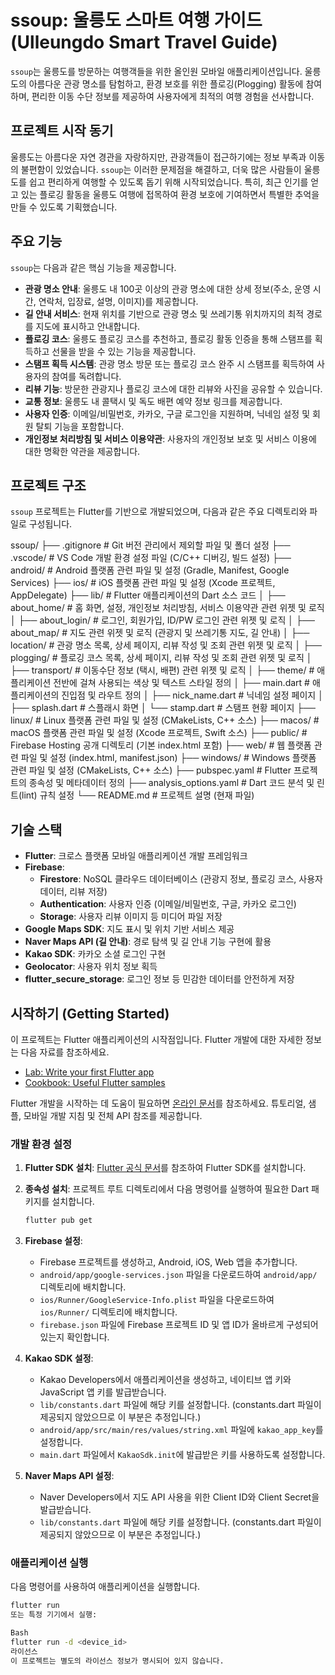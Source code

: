 # ssoup: 울릉도 스마트 여행 가이드 (Ulleungdo Smart Travel Guide)

`ssoup`는 울릉도를 방문하는 여행객들을 위한 올인원 모바일 애플리케이션입니다. 울릉도의 아름다운 관광 명소를 탐험하고, 환경 보호를 위한 플로깅(Plogging) 활동에 참여하며, 편리한 이동 수단 정보를 제공하여 사용자에게 최적의 여행 경험을 선사합니다.

## 프로젝트 시작 동기

울릉도는 아름다운 자연 경관을 자랑하지만, 관광객들이 접근하기에는 정보 부족과 이동의 불편함이 있었습니다. `ssoup`는 이러한 문제점을 해결하고, 더욱 많은 사람들이 울릉도를 쉽고 편리하게 여행할 수 있도록 돕기 위해 시작되었습니다. 특히, 최근 인기를 얻고 있는 플로깅 활동을 울릉도 여행에 접목하여 환경 보호에 기여하면서 특별한 추억을 만들 수 있도록 기획했습니다.

## 주요 기능

`ssoup`는 다음과 같은 핵심 기능을 제공합니다.

* **관광 명소 안내**: 울릉도 내 100곳 이상의 관광 명소에 대한 상세 정보(주소, 운영 시간, 연락처, 입장료, 설명, 이미지)를 제공합니다.
* **길 안내 서비스**: 현재 위치를 기반으로 관광 명소 및 쓰레기통 위치까지의 최적 경로를 지도에 표시하고 안내합니다.
* **플로깅 코스**: 울릉도 플로깅 코스를 추천하고, 플로깅 활동 인증을 통해 스탬프를 획득하고 선물을 받을 수 있는 기능을 제공합니다.
* **스탬프 획득 시스템**: 관광 명소 방문 또는 플로깅 코스 완주 시 스탬프를 획득하여 사용자의 참여를 독려합니다.
* **리뷰 기능**: 방문한 관광지나 플로깅 코스에 대한 리뷰와 사진을 공유할 수 있습니다.
* **교통 정보**: 울릉도 내 콜택시 및 독도 배편 예약 정보 링크를 제공합니다.
* **사용자 인증**: 이메일/비밀번호, 카카오, 구글 로그인을 지원하며, 닉네임 설정 및 회원 탈퇴 기능을 포함합니다.
* **개인정보 처리방침 및 서비스 이용약관**: 사용자의 개인정보 보호 및 서비스 이용에 대한 명확한 약관을 제공합니다.

## 프로젝트 구조

`ssoup` 프로젝트는 Flutter를 기반으로 개발되었으며, 다음과 같은 주요 디렉토리와 파일로 구성됩니다.

ssoup/
├── .gitignore                    # Git 버전 관리에서 제외할 파일 및 폴더 설정
├── .vscode/                      # VS Code 개발 환경 설정 파일 (C/C++ 디버깅, 빌드 설정)
├── android/                      # Android 플랫폼 관련 파일 및 설정 (Gradle, Manifest, Google Services)
├── ios/                          # iOS 플랫폼 관련 파일 및 설정 (Xcode 프로젝트, AppDelegate)
├── lib/                          # Flutter 애플리케이션의 Dart 소스 코드
│   ├── about_home/               # 홈 화면, 설정, 개인정보 처리방침, 서비스 이용약관 관련 위젯 및 로직
│   ├── about_login/              # 로그인, 회원가입, ID/PW 로그인 관련 위젯 및 로직
│   ├── about_map/                # 지도 관련 위젯 및 로직 (관광지 및 쓰레기통 지도, 길 안내)
│   ├── location/                 # 관광 명소 목록, 상세 페이지, 리뷰 작성 및 조회 관련 위젯 및 로직
│   ├── plogging/                 # 플로깅 코스 목록, 상세 페이지, 리뷰 작성 및 조회 관련 위젯 및 로직
│   ├── transport/                # 이동수단 정보 (택시, 배편) 관련 위젯 및 로직
│   ├── theme/                    # 애플리케이션 전반에 걸쳐 사용되는 색상 및 텍스트 스타일 정의
│   ├── main.dart                 # 애플리케이션의 진입점 및 라우트 정의
│   ├── nick_name.dart            # 닉네임 설정 페이지
│   ├── splash.dart               # 스플래시 화면
│   └── stamp.dart                # 스탬프 현황 페이지
├── linux/                        # Linux 플랫폼 관련 파일 및 설정 (CMakeLists, C++ 소스)
├── macos/                        # macOS 플랫폼 관련 파일 및 설정 (Xcode 프로젝트, Swift 소스)
├── public/                       # Firebase Hosting 공개 디렉토리 (기본 index.html 포함)
├── web/                          # 웹 플랫폼 관련 파일 및 설정 (index.html, manifest.json)
├── windows/                      # Windows 플랫폼 관련 파일 및 설정 (CMakeLists, C++ 소스)
├── pubspec.yaml                  # Flutter 프로젝트의 종속성 및 메타데이터 정의
├── analysis_options.yaml         # Dart 코드 분석 및 린트(lint) 규칙 설정
└── README.md                     # 프로젝트 설명 (현재 파일)


## 기술 스택

* **Flutter**: 크로스 플랫폼 모바일 애플리케이션 개발 프레임워크
* **Firebase**:
    * **Firestore**: NoSQL 클라우드 데이터베이스 (관광지 정보, 플로깅 코스, 사용자 데이터, 리뷰 저장)
    * **Authentication**: 사용자 인증 (이메일/비밀번호, 구글, 카카오 로그인)
    * **Storage**: 사용자 리뷰 이미지 등 미디어 파일 저장
* **Google Maps SDK**: 지도 표시 및 위치 기반 서비스 제공
* **Naver Maps API (길 안내)**: 경로 탐색 및 길 안내 기능 구현에 활용
* **Kakao SDK**: 카카오 소셜 로그인 구현
* **Geolocator**: 사용자 위치 정보 획득
* **flutter_secure_storage**: 로그인 정보 등 민감한 데이터를 안전하게 저장

## 시작하기 (Getting Started)

이 프로젝트는 Flutter 애플리케이션의 시작점입니다. Flutter 개발에 대한 자세한 정보는 다음 자료를 참조하세요.

* [Lab: Write your first Flutter app](https://docs.flutter.dev/get-started/codelab)
* [Cookbook: Useful Flutter samples](https://docs.flutter.dev/cookbook)

Flutter 개발을 시작하는 데 도움이 필요하면 [온라인 문서](https://docs.flutter.dev/)를 참조하세요. 튜토리얼, 샘플, 모바일 개발 지침 및 전체 API 참조를 제공합니다.

### 개발 환경 설정

1.  **Flutter SDK 설치**: [Flutter 공식 문서](https://flutter.dev/docs/get-started/install)를 참조하여 Flutter SDK를 설치합니다.
2.  **종속성 설치**: 프로젝트 루트 디렉토리에서 다음 명령어를 실행하여 필요한 Dart 패키지를 설치합니다.

    ```bash
    flutter pub get
    ```
3.  **Firebase 설정**:
    * Firebase 프로젝트를 생성하고, Android, iOS, Web 앱을 추가합니다.
    * `android/app/google-services.json` 파일을 다운로드하여 `android/app/` 디렉토리에 배치합니다.
    * `ios/Runner/GoogleService-Info.plist` 파일을 다운로드하여 `ios/Runner/` 디렉토리에 배치합니다.
    * `firebase.json` 파일에 Firebase 프로젝트 ID 및 앱 ID가 올바르게 구성되어 있는지 확인합니다.
4.  **Kakao SDK 설정**:
    * Kakao Developers에서 애플리케이션을 생성하고, 네이티브 앱 키와 JavaScript 앱 키를 발급받습니다.
    * `lib/constants.dart` 파일에 해당 키를 설정합니다. (constants.dart 파일이 제공되지 않았으므로 이 부분은 추정입니다.)
    * `android/app/src/main/res/values/string.xml` 파일에 `kakao_app_key`를 설정합니다.
    * `main.dart` 파일에서 `KakaoSdk.init`에 발급받은 키를 사용하도록 설정합니다.
5.  **Naver Maps API 설정**:
    * Naver Developers에서 지도 API 사용을 위한 Client ID와 Client Secret을 발급받습니다.
    * `lib/constants.dart` 파일에 해당 키를 설정합니다. (constants.dart 파일이 제공되지 않았으므로 이 부분은 추정입니다.)

### 애플리케이션 실행

다음 명령어를 사용하여 애플리케이션을 실행합니다.

```bash
flutter run
또는 특정 기기에서 실행:

Bash
flutter run -d <device_id>
라이선스
이 프로젝트는 별도의 라이선스 정보가 명시되어 있지 않습니다.
